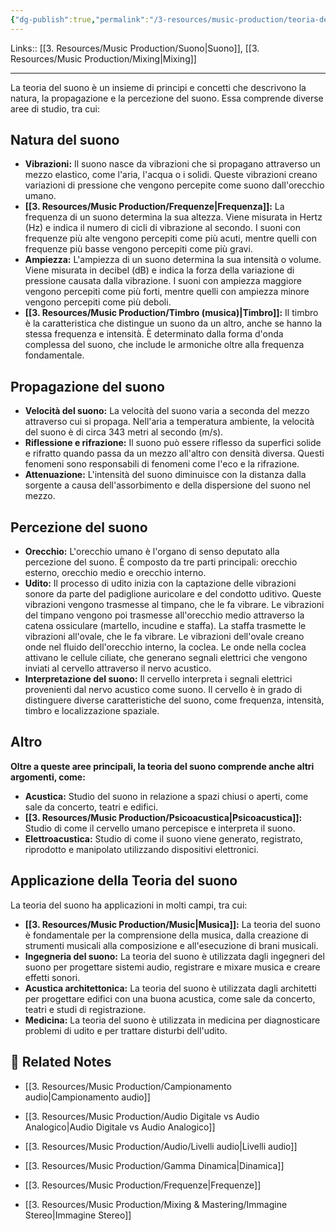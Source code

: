 ```yaml
---
{"dg-publish":true,"permalink":"/3-resources/music-production/teoria-del-suono/"}
---
```


Links:: [[3. Resources/Music Production/Suono\|Suono]], [[3. Resources/Music Production/Mixing\|Mixing]]

---
La teoria del suono è un insieme di principi e concetti che descrivono la natura, la propagazione e la percezione del suono. Essa comprende diverse aree di studio, tra cui:

## Natura del suono

- **Vibrazioni:** Il suono nasce da vibrazioni che si propagano attraverso un mezzo elastico, come l'aria, l'acqua o i solidi. Queste vibrazioni creano variazioni di pressione che vengono percepite come suono dall'orecchio umano.
- **[[3. Resources/Music Production/Frequenze\|Frequenza]]:** La frequenza di un suono determina la sua altezza. Viene misurata in Hertz (Hz) e indica il numero di cicli di vibrazione al secondo. I suoni con frequenze più alte vengono percepiti come più acuti, mentre quelli con frequenze più basse vengono percepiti come più gravi.
- **Ampiezza:** L'ampiezza di un suono determina la sua intensità o volume. Viene misurata in decibel (dB) e indica la forza della variazione di pressione causata dalla vibrazione. I suoni con ampiezza maggiore vengono percepiti come più forti, mentre quelli con ampiezza minore vengono percepiti come più deboli.
- **[[3. Resources/Music Production/Timbro (musica)\|Timbro]]:** Il timbro è la caratteristica che distingue un suono da un altro, anche se hanno la stessa frequenza e intensità. È determinato dalla forma d'onda complessa del suono, che include le armoniche oltre alla frequenza fondamentale.

## Propagazione del suono

- **Velocità del suono:** La velocità del suono varia a seconda del mezzo attraverso cui si propaga. Nell'aria a temperatura ambiente, la velocità del suono è di circa 343 metri al secondo (m/s).
- **Riflessione e rifrazione:** Il suono può essere riflesso da superfici solide e rifratto quando passa da un mezzo all'altro con densità diversa. Questi fenomeni sono responsabili di fenomeni come l'eco e la rifrazione.
- **Attenuazione:** L'intensità del suono diminuisce con la distanza dalla sorgente a causa dell'assorbimento e della dispersione del suono nel mezzo.

## Percezione del suono

- **Orecchio:** L'orecchio umano è l'organo di senso deputato alla percezione del suono. È composto da tre parti principali: orecchio esterno, orecchio medio e orecchio interno.
- **Udito:** Il processo di udito inizia con la captazione delle vibrazioni sonore da parte del padiglione auricolare e del condotto uditivo. Queste vibrazioni vengono trasmesse al timpano, che le fa vibrare. Le vibrazioni del timpano vengono poi trasmesse all'orecchio medio attraverso la catena ossiculare (martello, incudine e staffa). La staffa trasmette le vibrazioni all'ovale, che le fa vibrare. Le vibrazioni dell'ovale creano onde nel fluido dell'orecchio interno, la coclea. Le onde nella coclea attivano le cellule ciliate, che generano segnali elettrici che vengono inviati al cervello attraverso il nervo acustico.
- **Interpretazione del suono:** Il cervello interpreta i segnali elettrici provenienti dal nervo acustico come suono. Il cervello è in grado di distinguere diverse caratteristiche del suono, come frequenza, intensità, timbro e localizzazione spaziale.

## Altro

**Oltre a queste aree principali, la teoria del suono comprende anche altri argomenti, come:**

- **Acustica:** Studio del suono in relazione a spazi chiusi o aperti, come sale da concerto, teatri e edifici.
- **[[3. Resources/Music Production/Psicoacustica\|Psicoacustica]]:** Studio di come il cervello umano percepisce e interpreta il suono.
- **Elettroacustica:** Studio di come il suono viene generato, registrato, riprodotto e manipolato utilizzando dispositivi elettronici.

## Applicazione della Teoria del suono

La teoria del suono ha applicazioni in molti campi, tra cui:

- **[[3. Resources/Music Production/Music\|Musica]]:** La teoria del suono è fondamentale per la comprensione della musica, dalla creazione di strumenti musicali alla composizione e all'esecuzione di brani musicali.
- **Ingegneria del suono:** La teoria del suono è utilizzata dagli ingegneri del suono per progettare sistemi audio, registrare e mixare musica e creare effetti sonori.
- **Acustica architettonica:** La teoria del suono è utilizzata dagli architetti per progettare edifici con una buona acustica, come sale da concerto, teatri e studi di registrazione.
- **Medicina:** La teoria del suono è utilizzata in medicina per diagnosticare problemi di udito e per trattare disturbi dell'udito.

## 🔗 Related Notes

- [[3. Resources/Music Production/Campionamento audio\|Campionamento audio]]
- [[3. Resources/Music Production/Audio Digitale vs Audio Analogico\|Audio Digitale vs Audio Analogico]]


- [[3. Resources/Music Production/Audio/Livelli audio\|Livelli audio]]
- [[3. Resources/Music Production/Gamma Dinamica\|Dinamica]]
- [[3. Resources/Music Production/Frequenze\|Frequenze]]
- [[3. Resources/Music Production/Mixing & Mastering/Immagine Stereo\|Immagine Stereo]]










